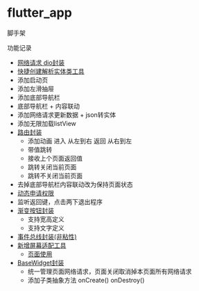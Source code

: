 # flutter_app

脚手架

功能记录
- [网络请求 dio封装](https://github.com/pengMaster/flutter_app/blob/master/lib/api/net_utils.dart)
- [快捷创建解析实体类工具](https://github.com/zhangruiyu/FlutterJsonBeanFactory)
- 添加启动页
- 添加左滑抽屉
- 添加底部导航栏
- 底部导航栏 + 内容联动
- 添加网络请求更新数据 + json转实体
- 添加无限加载listView
- [路由封装](https://github.com/pengMaster/flutter_app/blob/master/lib/utils/route_util.dart)
  - 添加动画 进入 从左到右 返回 从右到左
  - 带值跳转
  - 接收上个页面返回值
  - 跳转关闭当前页面
  - 跳转不关闭当前页面
- 去掉底部导航栏内容联动改为保持页面状态
- [动态申请权限](https://github.com/pengMaster/flutter_app/blob/master/lib/views/sample/permission_act.dart)
- 监听返回键，点击两下退出程序
- [渐变按钮封装](https://github.com/pengMaster/flutter_app/blob/master/lib/widget/gradient_button.dart)
  - 支持宽高定义
  - 支持文字定义
- [事件总线封装(非粘性)](https://github.com/pengMaster/flutter_app/blob/master/lib/utils/event_bus.dart)
- [新增屏幕适配工具](https://github.com/pengMaster/flutter_app/blob/master/lib/utils/flutter_screenutil.dart)
  - [页面使用](https://github.com/pengMaster/flutter_app/blob/master/lib/widget/gradient_button.dart)
- [BaseWidget封装](https://github.com/pengMaster/flutter_app/blob/master/lib/utils/event_bus.dart)
  - 统一管理页面网络请求，页面关闭取消掉本页面所有网络请求
  - 添加子类抽象方法 onCreate() onDestroy()



